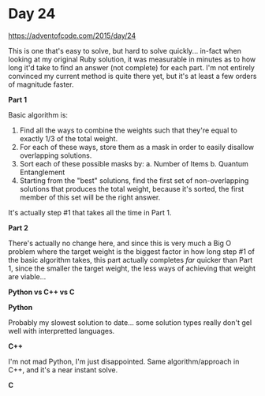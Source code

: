 # Day 24

https://adventofcode.com/2015/day/24

This is one that's easy to solve, but hard to solve quickly... in-fact when looking at my original Ruby solution, it was measurable in minutes as to how long it'd take to find an answer (not complete) for each part.  I'm not entirely convinced my current method is quite there yet, but it's at least a few orders of magnitude faster.

**Part 1**

Basic algorithm is:

1. Find all the ways to combine the weights such that they're equal to exactly 1/3 of the total weight.
2. For each of these ways, store them as a mask in order to easily disallow overlapping solutions.
3. Sort each of these possible masks by:
a.  Number of Items
b.  Quantum Entanglement
4. Starting from the "best" solutions, find the first set of non-overlapping solutions that produces the total weight, because it's sorted, the first member of this set will be the right answer.

It's actually step #1 that takes all the time in Part 1.

**Part 2**

There's actually no change here, and since this is very much a Big O problem where the target weight is the biggest factor in how long step #1 of the basic algorithm takes, this part actually completes *far* quicker than Part 1, since the smaller the target weight, the less ways of achieving that weight are viable...

**Python vs C++ vs C**

**Python**

Probably my slowest solution to date...  some solution types really don't gel well with interpretted languages.

**C++**

I'm not mad Python, I'm just disappointed.  Same algorithm/approach in C++, and it's a near instant solve.

**C**
